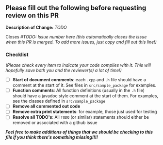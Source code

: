 <!---
This file outlines a list of common things that should be addressed when opening a PR. It's built from previous issues we've seen in a lot of pull requests. If you notice something that's being noted in a lot of PR's, it should probably be added here to help save people time in the future.
-->

## Please fill out the following before requesting review on this PR

**Description of Change:** _TODO_

Closes #_TODO: Issue number here (this automatically closes the issue when this PR is merged. To add more issues, just copy and fill out this line!)_

### Checklist
*(Please check every item to indicate your code complies with it. This will hopefully save both you and the reviewer(s) a lot of time!)*
- [ ] **Start of document comments**: each `.cpp` and `.h` file should have a comment at the start of it. See files in `src/sample_package` for examples.
- [ ] **Function comments**: All function definitions (usually in the `.h` file) should have a javadoc style comment at the start of them. For examples, see the classes defined in `src/sample_package`
- [ ] **Remove all commented out code**
- [ ] **Remove extra print statements**: for example, those just used for testing
- [ ] **Resolve all TODO's**: All `TODO` (or similar) statements should either be removed or associated with a github issue

***Feel free to make additions of things that we should be checking to this file if you think there's something missing!!!!***


